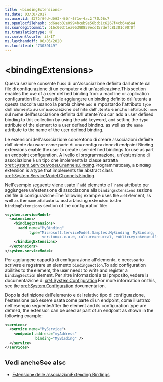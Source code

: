 ```yaml
---
title: <bindingExtensions>
ms.date: 03/30/2017
ms.assetid: 8373f94d-d095-486f-8f1e-4ac2f72b58c7
ms.openlocfilehash: bd6aeb32e0994bceb9e56bcb1c6267f4cb64a5a4
ms.sourcegitcommit: b16c00371ea06398859ecd157defc81301c9070f
ms.translationtype: MT
ms.contentlocale: it-IT
ms.lasthandoff: 06/06/2020
ms.locfileid: "73039149"
---
```

# \<bindingExtensions>

<span data-ttu-id="17596-101">Questa sezione consente l'uso di un'associazione definita dall'utente dal file di configurazione di un computer o di un'applicazione.</span><span class="sxs-lookup"><span data-stu-id="17596-101">This section enables the use of a user defined binding from a machine or application configuration file.</span></span> <span data-ttu-id="17596-102">È possibile aggiungere un binding definito dall'utente a questa raccolta usando la parola chiave `add` e impostando l'attributo `type` dell'elemento su un'associazione definita dall'utente e anche l'attributo `name` sul nome dell'associazione definita dall'utente.</span><span class="sxs-lookup"><span data-stu-id="17596-102">You can add a user defined binding to this collection by using the `add` keyword, and setting the `type` attribute of the element to a user defined binding, as well as the `name` attribute to the name of the user defined binding.</span></span>

<span data-ttu-id="17596-103">Le estensioni dell'associazione consentono di creare associazioni definite dall'utente da usare come parte di una configurazione di endpoint.</span><span class="sxs-lookup"><span data-stu-id="17596-103">Binding extensions enable the user to create user-defined bindings for use as part an endpoint configuration.</span></span> <span data-ttu-id="17596-104">A livello di programmazione, un'estensione di associazione è un tipo che implementa la classe astratta <xref:System.ServiceModel.Channels.Binding>.</span><span class="sxs-lookup"><span data-stu-id="17596-104">Programmatically, a binding extension is a type that implements the abstract class <xref:System.ServiceModel.Channels.Binding>.</span></span>

<span data-ttu-id="17596-105">Nell'esempio seguente viene usato l' `add` elemento e l' `name` attributo per aggiungere un'estensione di associazione alla `bindingExtensions` sezione del file di configurazione:</span><span class="sxs-lookup"><span data-stu-id="17596-105">The following example uses the `add` element, as well as the `name` attribute to add a binding extension to the `bindingExtensions` section of the configuration file:</span></span>

```xml
<system.serviceModel>
  <extensions>
    <bindingExtensions>
      <add name="MyBinding"
           type="Microsoft.ServiceModel.Samples.MyBinding, MyBinding,
                 Version=1.0.0.0, Culture=neutral, PublicKeyToken=null" />
    </bindingExtensions>
  </extensions>
</system.serviceModel>
```

<span data-ttu-id="17596-106">Per aggiungere capacità di configurazione all'elemento, è necessario scrivere e registrare un elemento `bindingSection`.</span><span class="sxs-lookup"><span data-stu-id="17596-106">To add configuration abilities to the element, the user needs to write and register a `bindingSection` element.</span></span> <span data-ttu-id="17596-107">Per altre informazioni a tal proposito, vedere la documentazione di <xref:System.Configuration>.</span><span class="sxs-lookup"><span data-stu-id="17596-107">For more information on this, see the <xref:System.Configuration> documentation.</span></span>

<span data-ttu-id="17596-108">Dopo la definizione dell'elemento e del relativo tipo di configurazione, l'estensione può essere usata come parte di un endpoint, come illustrato nell'esempio seguente:</span><span class="sxs-lookup"><span data-stu-id="17596-108">After the element and its configuration type are defined, the extension can be used as part of an endpoint as shown in the following example:</span></span>

```xml
<services>
  <service name="MyService">
    <endpoint address="myAddress"
              binding="MyBinding" />
  </service>
</services>
```

## <a name="see-also"></a><span data-ttu-id="17596-109">Vedi anche</span><span class="sxs-lookup"><span data-stu-id="17596-109">See also</span></span>

- [<span data-ttu-id="17596-110">Estensione delle associazioni</span><span class="sxs-lookup"><span data-stu-id="17596-110">Extending Bindings</span></span>](../../../wcf/extending/extending-bindings.md)
